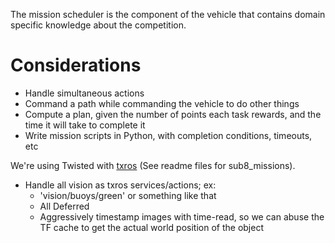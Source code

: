 The mission scheduler is the component of the vehicle that contains domain specific knowledge about the competition.

# Considerations

* Handle simultaneous actions
* Command a path while commanding the vehicle to do other things
* Compute a plan, given the number of points each task rewards, and the time it will take to complete it
* Write mission scripts in Python, with completion conditions, timeouts, etc

We're using Twisted with [txros](https://github.com/txros/txros) (See readme files for sub8_missions).

* Handle all vision as txros services/actions; ex:
    * 'vision/buoys/green' or something like that
    * All Deferred
    * Aggressively timestamp images with time-read, so we can abuse the TF cache to get the actual world position of the object
